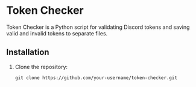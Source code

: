 # Token Checker

Token Checker is a Python script for validating Discord tokens and saving valid and invalid tokens to separate files.

## Installation

1. Clone the repository:
   
   ```git clone https://github.com/your-username/token-checker.git```
